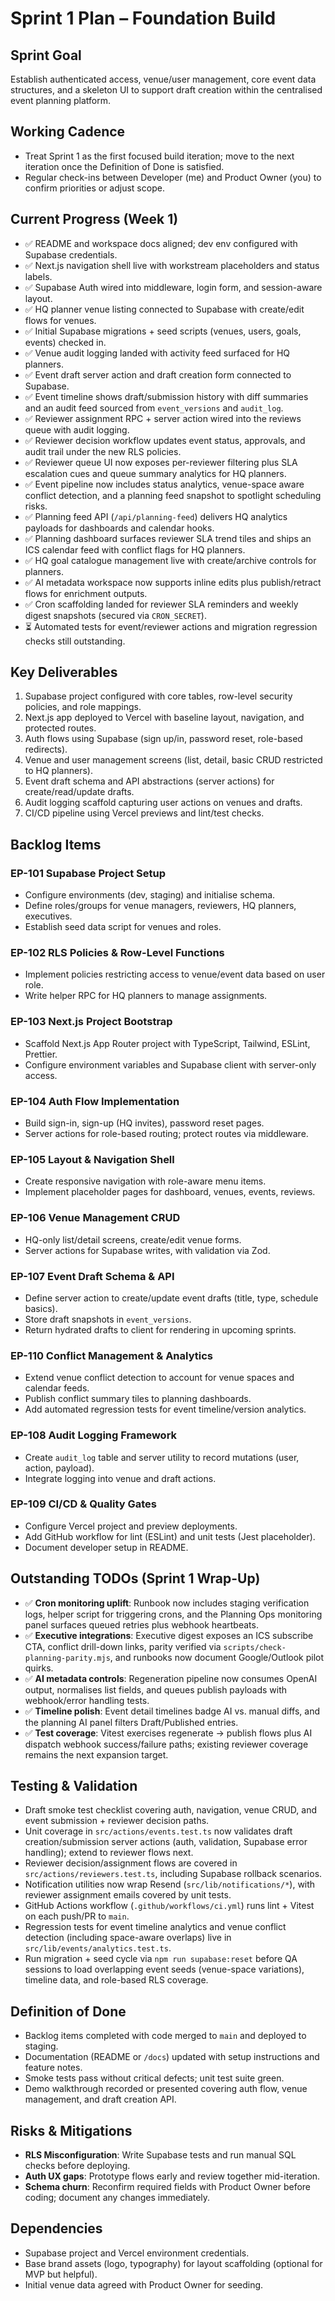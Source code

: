 # Sprint 1 Plan – Foundation Build

## Sprint Goal
Establish authenticated access, venue/user management, core event data structures, and a skeleton UI to support draft creation within the centralised event planning platform.

## Working Cadence
- Treat Sprint 1 as the first focused build iteration; move to the next iteration once the Definition of Done is satisfied.
- Regular check-ins between Developer (me) and Product Owner (you) to confirm priorities or adjust scope.

## Current Progress (Week 1)
- ✅ README and workspace docs aligned; dev env configured with Supabase credentials.
- ✅ Next.js navigation shell live with workstream placeholders and status labels.
- ✅ Supabase Auth wired into middleware, login form, and session-aware layout.
- ✅ HQ planner venue listing connected to Supabase with create/edit flows for venues.
- ✅ Initial Supabase migrations + seed scripts (venues, users, goals, events) checked in.
- ✅ Venue audit logging landed with activity feed surfaced for HQ planners.
- ✅ Event draft server action and draft creation form connected to Supabase.
- ✅ Event timeline shows draft/submission history with diff summaries and an audit feed sourced from `event_versions` and `audit_log`.
- ✅ Reviewer assignment RPC + server action wired into the reviews queue with audit logging.
- ✅ Reviewer decision workflow updates event status, approvals, and audit trail under the new RLS policies.
- ✅ Reviewer queue UI now exposes per-reviewer filtering plus SLA escalation cues and queue summary analytics for HQ planners.
- ✅ Event pipeline now includes status analytics, venue-space aware conflict detection, and a planning feed snapshot to spotlight scheduling risks.
- ✅ Planning feed API (`/api/planning-feed`) delivers HQ analytics payloads for dashboards and calendar hooks.
- ✅ Planning dashboard surfaces reviewer SLA trend tiles and ships an ICS calendar feed with conflict flags for HQ planners.
- ✅ HQ goal catalogue management live with create/archive controls for planners.
- ✅ AI metadata workspace now supports inline edits plus publish/retract flows for enrichment outputs.
- ✅ Cron scaffolding landed for reviewer SLA reminders and weekly digest snapshots (secured via `CRON_SECRET`).
- ⏳ Automated tests for event/reviewer actions and migration regression checks still outstanding.

## Key Deliverables
1. Supabase project configured with core tables, row-level security policies, and role mappings.
2. Next.js app deployed to Vercel with baseline layout, navigation, and protected routes.
3. Auth flows using Supabase (sign up/in, password reset, role-based redirects).
4. Venue and user management screens (list, detail, basic CRUD restricted to HQ planners).
5. Event draft schema and API abstractions (server actions) for create/read/update drafts.
6. Audit logging scaffold capturing user actions on venues and drafts.
7. CI/CD pipeline using Vercel previews and lint/test checks.

## Backlog Items
### EP-101 Supabase Project Setup
- Configure environments (dev, staging) and initialise schema.
- Define roles/groups for venue managers, reviewers, HQ planners, executives.
- Establish seed data script for venues and roles.

### EP-102 RLS Policies & Row-Level Functions
- Implement policies restricting access to venue/event data based on user role.
- Write helper RPC for HQ planners to manage assignments.

### EP-103 Next.js Project Bootstrap
- Scaffold Next.js App Router project with TypeScript, Tailwind, ESLint, Prettier.
- Configure environment variables and Supabase client with server-only access.

### EP-104 Auth Flow Implementation
- Build sign-in, sign-up (HQ invites), password reset pages.
- Server actions for role-based routing; protect routes via middleware.

### EP-105 Layout & Navigation Shell
- Create responsive navigation with role-aware menu items.
- Implement placeholder pages for dashboard, venues, events, reviews.

### EP-106 Venue Management CRUD
- HQ-only list/detail screens, create/edit venue forms.
- Server actions for Supabase writes, with validation via Zod.

### EP-107 Event Draft Schema & API
- Define server action to create/update event drafts (title, type, schedule basics).
- Store draft snapshots in `event_versions`.
- Return hydrated drafts to client for rendering in upcoming sprints.

### EP-110 Conflict Management & Analytics
- Extend venue conflict detection to account for venue spaces and calendar feeds.
- Publish conflict summary tiles to planning dashboards.
- Add automated regression tests for event timeline/version analytics.

### EP-108 Audit Logging Framework
- Create `audit_log` table and server utility to record mutations (user, action, payload).
- Integrate logging into venue and draft actions.

### EP-109 CI/CD & Quality Gates
- Configure Vercel project and preview deployments.
- Add GitHub workflow for lint (ESLint) and unit tests (Jest placeholder).
- Document developer setup in README.

## Outstanding TODOs (Sprint 1 Wrap-Up)
- ✅ **Cron monitoring uplift**: Runbook now includes staging verification logs, helper script for triggering crons, and the Planning Ops monitoring panel surfaces queued retries plus webhook heartbeats.
- ✅ **Executive integrations**: Executive digest exposes an ICS subscribe CTA, conflict drill-down links, parity verified via `scripts/check-planning-parity.mjs`, and runbooks now document Google/Outlook pilot quirks.
- ✅ **AI metadata controls**: Regeneration pipeline now consumes OpenAI output, normalises list fields, and queues publish payloads with webhook/error handling tests.
- ✅ **Timeline polish**: Event detail timelines badge AI vs. manual diffs, and the planning AI panel filters Draft/Published entries.
- ✅ **Test coverage**: Vitest exercises regenerate → publish flows plus AI dispatch webhook success/failure paths; existing reviewer coverage remains the next expansion target.

## Testing & Validation
- Draft smoke test checklist covering auth, navigation, venue CRUD, and event submission + reviewer decision paths.
- Unit coverage in `src/actions/events.test.ts` now validates draft creation/submission server actions (auth, validation, Supabase error handling); extend to reviewer flows next.
- Reviewer decision/assignment flows are covered in `src/actions/reviewers.test.ts`, including Supabase rollback scenarios.
- Notification utilities now wrap Resend (`src/lib/notifications/*`), with reviewer assignment emails covered by unit tests.
- GitHub Actions workflow (`.github/workflows/ci.yml`) runs lint + Vitest on each push/PR to `main`.
- Regression tests for event timeline analytics and venue conflict detection (including space-aware overlaps) live in `src/lib/events/analytics.test.ts`.
- Run migration + seed cycle via `npm run supabase:reset` before QA sessions to load overlapping event seeds (venue-space variations), timeline data, and role-based RLS coverage.

## Definition of Done
- Backlog items completed with code merged to `main` and deployed to staging.
- Documentation (README or `/docs`) updated with setup instructions and feature notes.
- Smoke tests pass without critical defects; unit test suite green.
- Demo walkthrough recorded or presented covering auth flow, venue management, and draft creation API.

## Risks & Mitigations
- **RLS Misconfiguration**: Write Supabase tests and run manual SQL checks before deploying.
- **Auth UX gaps**: Prototype flows early and review together mid-iteration.
- **Schema churn**: Reconfirm required fields with Product Owner before coding; document any changes immediately.

## Dependencies
- Supabase project and Vercel environment credentials.
- Base brand assets (logo, typography) for layout scaffolding (optional for MVP but helpful).
- Initial venue data agreed with Product Owner for seeding.
